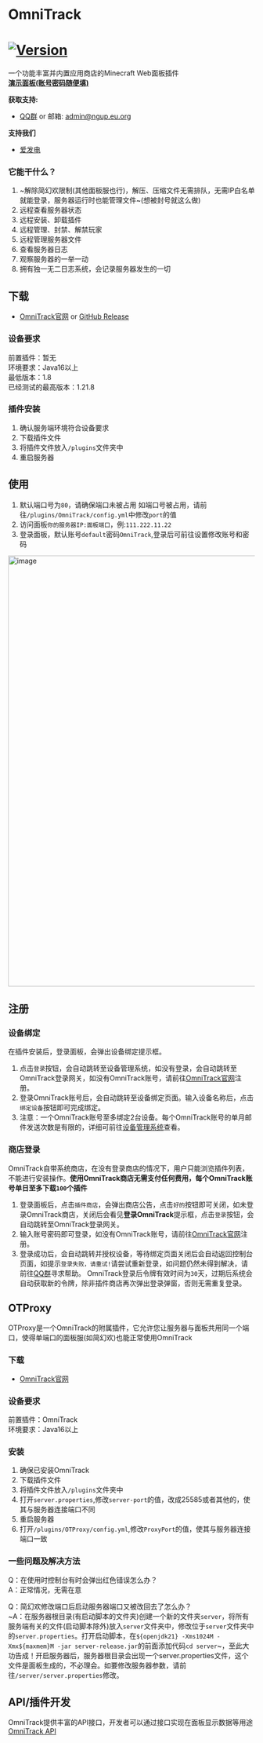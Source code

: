 # OmniTrack
[![Version](https://img.shields.io/badge/dynamic/json?url=https%3A%2F%2Fomnitrack.ngup.eu.org%2Fapi%2Fversion&query=%24.version&label=Version&link=https%3A%2F%2Fomnitrack.ngup.eu.org%2F)](https://omnitrack.ngup.eu.org/)
===========

一个功能丰富并内置应用商店的Minecraft Web面板插件  
**[演示面板(账号密码随便填)](https://omnitrack.ngup.eu.org/?server=demo)**

**获取支持:**
- [QQ群](https://qm.qq.com/q/NrAST9Uqie) or 邮箱: admin@ngup.eu.org

**支持我们**
- [爱发电](https://afdian.com/a/lao_wang)

### 它能干什么？
1. ~解除简幻欢限制(其他面板服也行)，解压、压缩文件无需排队，无需IP白名单就能登录，服务器运行时也能管理文件~(想被封号就这么做)
2. 远程查看服务器状态
3. 远程安装、卸载插件
4. 远程管理、封禁、解禁玩家
5. 远程管理服务器文件
6. 查看服务器日志
7. 观察服务器的一举一动
8. 拥有独一无二日志系统，会记录服务器发生的一切

下载
------
- [OmniTrack官网](https://omnitrack.ngup.eu.org/omnitrack) or [GitHub Release](https://github.com/YYDSQAQ1024/OmniTrack/releases/latest)

### 设备要求
前置插件：暂无  
环境要求：Java16以上  
最低版本：1.8  
已经测试的最高版本：1.21.8  

### 插件安装
1. 确认服务端环境符合设备要求
2. 下载插件文件
3. 将插件文件放入`/plugins`文件夹中
4. 重启服务器

使用
------
1. 默认端口号为`80`，请确保端口未被占用
如端口号被占用，请前往`/plugins/OmniTrack/config.yml`中修改`port`的值  
2. 访问面板`你的服务器IP:面板端口`，例:`111.222.11.22`  
3. 登录面板，默认账号`default`密码`OmniTrack`,登录后可前往设置修改账号和密码  
<img width="1919" height="878" alt="image" src="https://github.com/user-attachments/assets/b064e85b-e8d3-449b-9043-3add7fabf521" />

注册
------
### 设备绑定
在插件安装后，登录面板，会弹出设备绑定提示框。
1. 点击`登录`按钮，会自动跳转至设备管理系统，如没有登录，会自动跳转至OmniTrack登录网关，如没有OmniTrack账号，请前往[OmniTrack官网](https://omnitrack.ngup.eu.org/register)注册。
2. 登录OmniTrack账号后，会自动跳转至设备绑定页面。输入设备名称后，点击`绑定设备`按钮即可完成绑定。
3. 注意：一个OmniTrack账号至多绑定2台设备。每个OmniTrack账号的单月邮件发送次数是有限的，详细可前往[设备管理系统](https://console.ngup.eu.org/)查看。

### 商店登录
OmniTrack自带系统商店，在没有登录商店的情况下，用户只能浏览插件列表，不能进行安装操作。**使用OmniTrack商店无需支付任何费用，每个OmniTrack账号单日至多下载`100`个插件**
1. 登录面板后，点击`插件商店`，会弹出商店公告，点击`好的`按钮即可关闭，如未登录OmniTrack商店，关闭后会看见**登录OmniTrack**提示框，点击`登录`按钮，会自动跳转至OmniTrack登录网关。
2. 输入账号密码即可登录，如没有OmniTrack账号，请前往[OmniTrack官网](https://omnitrack.ngup.eu.org/register)注册。
3. 登录成功后，会自动跳转并授权设备，等待绑定页面关闭后会自动返回控制台页面，如提示`登录失败，请重试!`请尝试重新登录，如问题仍然未得到解决，请前往[QQ群](https://qm.qq.com/q/NrAST9Uqie)寻求帮助。
OmniTrack登录后令牌有效时间为`30`天，过期后系统会自动获取新的令牌，除非插件商店再次弹出登录弹窗，否则无需重复登录。

OTProxy
------
OTProxy是一个OmniTrack的附属插件，它允许您让服务器与面板共用同一个端口，使得单端口的面板服(如简幻欢)也能正常使用OmniTrack
### 下载
- [OmniTrack官网](https://omnitrack.ngup.eu.org/otproxy)

### 设备要求
前置插件：OmniTrack  
环境要求：Java16以上  

### 安装
1. 确保已安装OmniTrack
2. 下载插件文件
3. 将插件文件放入`/plugins`文件夹中
4. 打开`server.properties`,修改`server-port`的值，改成25585或者其他的，使其与服务器连接端口不同
5. 重启服务器
6. 打开`/plugins/OTProxy/config.yml`,修改`ProxyPort`的值，使其与服务器连接端口一致

### 一些问题及解决方法
Q：在使用时控制台有时会弹出红色错误怎么办？  
A：正常情况，无需在意  


Q：简幻欢修改端口后启动服务器端口又被改回去了怎么办？  
~A：在服务器根目录(有启动脚本的文件夹)创建一个新的文件夹`server`，将所有服务端有关的文件(启动脚本除外)放入`server`文件夹中，修改位于`server`文件夹中的`server.properties`。打开启动脚本，在`${openjdk21} -Xms1024M -Xmx${maxmem}M -jar server-release.jar`的前面添加代码`cd server`~，至此大功告成！开启服务器后，服务器根目录会出现一个server.properties文件，这个文件是面板生成的，不必理会。如要修改服务器参数，请前往`/server/server.properties`修改。


API/插件开发
------
OmniTrack提供丰富的API接口，开发者可以通过接口实现在面板显示数据等用途  
[OmniTrack API](https://github.com/YYDSQAQ1024/OmniTrack-mvn)


